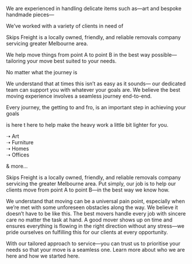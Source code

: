
We are experienced in handling delicate items such as—art and bespoke handmade pieces—

We’ve worked with a variety of clients in need of 


Skips Freight is a locally owned, friendly, and reliable removals company servicing greater Melbourne area. 

We help move things from point A to point B in the best way possible—tailoring your move best suited to your needs. 



No matter what the journey is



We understand that at times this isn’t as easy as it sounds— our dedicated team can support you with whatever your goals are. We believe the best moving experience involves a seamless journey end-to-end. 

Every journey, the getting to and fro, is an important step in achieving your goals 


is here t here to help make the heavy work a little bit lighter for you. 

➝ Art  
➝ Furniture  
➝ Homes  
➝ Offices  
  
& more…

Skips Freight is a locally owned, friendly, and reliable removals company servicing the greater Melbourne area. Put simply, our job is to help our clients move from point A to point B—in the best way we know how.

We understand that moving can be a universal pain point, especially when we’re met with some unforeseen obstacles along the way. We believe it doesn’t have to be like this. The best movers handle every job with sincere care no matter the task at hand. A good mover shows up on time and ensures everything is flowing in the right direction without any stress—we pride ourselves on fulfilling this for our clients at every opportunity. 

With our tailored approach to service—you can trust us to prioritise your needs so that your move is a seamless one. Learn more about who we are here and how we started here. 